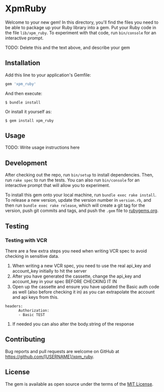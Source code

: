 # XpmRuby

Welcome to your new gem! In this directory, you'll find the files you need to be able to package up your Ruby library into a gem. Put your Ruby code in the file `lib/xpm_ruby`. To experiment with that code, run `bin/console` for an interactive prompt.

TODO: Delete this and the text above, and describe your gem

## Installation

Add this line to your application's Gemfile:

```ruby
gem 'xpm_ruby'
```

And then execute:

    $ bundle install

Or install it yourself as:

    $ gem install xpm_ruby

## Usage

TODO: Write usage instructions here

## Development

After checking out the repo, run `bin/setup` to install dependencies. Then, run `rake spec` to run the tests. You can also run `bin/console` for an interactive prompt that will allow you to experiment.

To install this gem onto your local machine, run `bundle exec rake install`. To release a new version, update the version number in `version.rb`, and then run `bundle exec rake release`, which will create a git tag for the version, push git commits and tags, and push the `.gem` file to [rubygems.org](https://rubygems.org).

## Testing

### Testing with VCR
There are a few extra steps you need when writing VCR spec to avoid checking in sensitive data.
1. When writing a new VCR spec, you need to use the real api_key and account_key initially to hit the server
1. After you have generated the cassette, change the api_key and account_key in your spec BEFORE CHECKING IT IN
1. Open up the cassette and ensure you have updated the Basic auth code as well (also before checking it in) as you can extrapolate the account and api keys from this.
```
headers:
      Authorization:
      - Basic TEST
```
1. If needed you can also alter the body.string of the response

## Contributing

Bug reports and pull requests are welcome on GitHub at https://github.com/[USERNAME]/xpm_ruby.


## License

The gem is available as open source under the terms of the [MIT License](https://opensource.org/licenses/MIT).
